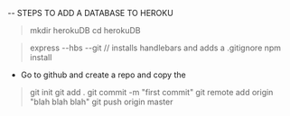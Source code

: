-- STEPS TO ADD A DATABASE TO HEROKU



> mkdir herokuDB
> cd herokuDB

> express --hbs --git // installs handlebars and adds a .gitignore
> npm install

- Go to github and create a repo and copy the

> git init
> git add .
> git commit -m "first commit"
> git remote add origin "blah blah blah"
> git push origin master
